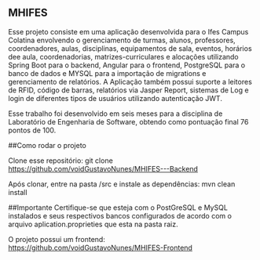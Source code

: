 ## MHIFES

Esse projeto consiste em uma aplicação desenvolvida para o Ifes Campus Colatina envolvendo o gerenciamento de turmas, alunos, professores, coordenadores, aulas, disciplinas, equipamentos de sala, eventos, horários dee aula, coordenadorias, matrizes-curriculares e alocações utilizando Spring Boot para o backend, Angular para o frontend, PostgreSQL para o banco de dados e MYSQL para a importação de migrations e gerenciamento de relatórios.
A Aplicação também possui suporte a leitores de RFID, código de barras, relatórios via Jasper Report, sistemas de Log e login de diferentes tipos de usuários utilizando autenticação JWT.

Esse trabalho foi desenvolvido em seis meses para a disciplina de Laboratório de Engenharia de Software, obtendo como pontuação final 76 pontos de 100.

##Como rodar o projeto

Clone esse repositório: git clone https://github.com/voidGustavoNunes/MHIFES---Backend

Após clonar, entre na pasta /src e instale as dependências: mvn clean install

##Importante
Certifique-se que esteja com o PostGreSQL e MySQL instalados e seus respectivos bancos configurados de acordo com o arquivo aplication.proprieties que esta na pasta raiz.

O projeto possui um frontend: https://github.com/voidGustavoNunes/MHIFES-Frontend
